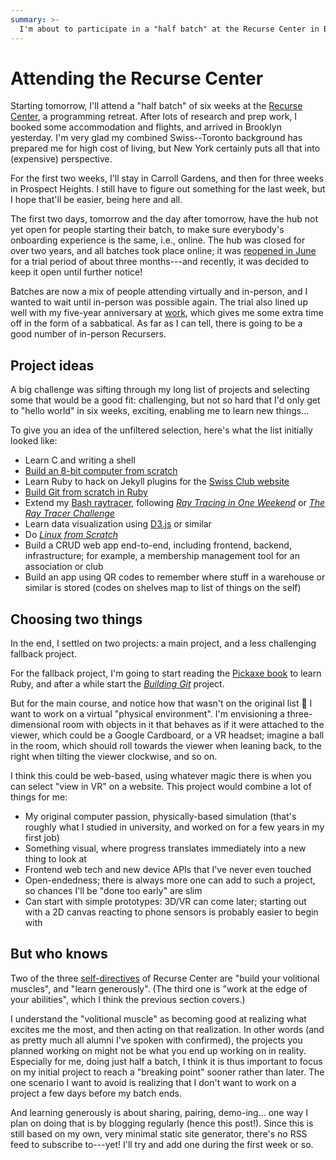```yaml
---
summary: >-
  I'm about to participate in a "half batch" at the Recurse Center in Brooklyn.
---
```


# Attending the Recurse Center

Starting tomorrow, I'll attend a "half batch" of six weeks at the [Recurse
Center][rc], a programming retreat. After lots of research and prep work, I
booked some accommodation and flights, and arrived in Brooklyn yesterday. I'm
very glad my combined Swiss--Toronto background has prepared me for high cost
of living, but New York certainly puts all that into (expensive) perspective.

For the first two weeks, I'll stay in Carroll Gardens, and then for three weeks
in Prospect Heights. I still have to figure out something for the last week,
but I hope that'll be easier, being here and all.

The first two days, tomorrow and the day after tomorrow, have the hub not yet
open for people starting their batch, to make sure everybody's onboarding
experience is the same, i.e., online. The hub was closed for over two years,
and all batches took place online; it was [reopened in June][blog] for a trial
period of about three months---and recently, it was decided to keep it open
until further notice!

Batches are now a mix of people attending virtually and in-person, and I wanted
to wait until in-person was possible again. The trial also lined up well with
my five-year anniversary at [work], which gives me some extra time off in the
form of a sabbatical. As far as I can tell, there is going to be a good number
of in-person Recursers.

[rc]: <https://www.recurse.com/>
[blog]: <https://www.recurse.com/blog/189-a-new-kind-of-retreat>
[work]: <https://www.koho.ca/>

## Project ideas

A big challenge was sifting through my long list of projects and selecting some
that would be a good fit: challenging, but not so hard that I'd only get to
"hello world" in six weeks, exciting, enabling me to learn new things...

To give you an idea of the unfiltered selection, here's what the list initially
looked like:

- Learn C and writing a shell
- [Build an 8-bit computer from scratch][8bit]
- Learn Ruby to hack on Jekyll plugins for the [Swiss Club website][sct]
- [Build Git from scratch in Ruby][buildgit]
- Extend my [Bash raytracer][bashrt], following [*Ray Tracing in One
  Weekend*][rtwknd] or [*The Ray Tracer Challenge*][rtchallenge]
- Learn data visualization using [D3.js] or similar
- Do [*Linux from Scratch*][lfs]
- Build a CRUD web app end-to-end, including frontend, backend, infrastructure;
  for example, a membership management tool for an association or club
- Build an app using QR codes to remember where stuff in a warehouse or similar
  is stored (codes on shelves map to list of things on the self)

[8bit]: <https://eater.net/8bit/>
[sct]: <https://https://swissclubtoronto.ca/>
[buildgit]: <https://shop.jcoglan.com/building-git/>
[bashrt]: <https://github.com/bewuethr/bash-raytracer>
[rtwknd]: <https://raytracing.github.io/>
[rtchallenge]: <http://raytracerchallenge.com/>
[d3.js]: <https://d3js.org/>
[lfs]: <https://www.linuxfromscratch.org/>

## Choosing two things

In the end, I settled on two projects: a main project, and a less challenging
fallback project.

For the fallback project, I'm going to start reading the [Pickaxe
book][pickaxe] to learn Ruby, and after a while start the [*Building
Git*][buildgit] project.

But for the main course, and notice how that wasn't on the original list
:grimacing: I want to work on a virtual "physical environment". I'm envisioning
a three-dimensional room with objects in it that behaves as if it were attached
to the viewer, which could be a Google Cardboard, or a VR headset; imagine a
ball in the room, which should roll towards the viewer when leaning back, to
the right when tilting the viewer clockwise, and so on.

I think this could be web-based, using whatever magic there is when you can
select "view in VR" on a website. This project would combine a lot of things
for me:

- My original computer passion, physically-based simulation (that's roughly
  what I studied in university, and worked on for a few years in my first job)
- Something visual, where progress translates immediately into a new thing to
  look at
- Frontend web tech and new device APIs that I've never even touched
- Open-endedness; there is always more one can add to such a project, so
  chances I'll be "done too early" are slim
- Can start with simple prototypes: 3D/VR can come later; starting out with a
  2D canvas reacting to phone sensors is probably easier to begin with

[pickaxe]: <https://pragprog.com/titles/ruby5/programming-ruby-3-2-5th-edition/>

## But who knows

Two of the three [self-directives] of Recurse Center are "build your volitional
muscles", and "learn generously". (The third one is "work at the edge of your
abilities", which I think the previous section covers.)

I understand the "volitional muscle" as becoming good at realizing what excites
me the most, and then acting on that realization. In other words (and as pretty
much all alumni I've spoken with confirmed), the projects you planned working
on might not be what you end up working on in reality. Especially for me, doing
just half a batch, I think it is thus important to focus on my initial project
to reach a "breaking point" sooner rather than later. The one scenario I want
to avoid is realizing that I don't want to work on a project a few days before
my batch ends.

And learning generously is about sharing, pairing, demo-ing... one way I plan
on doing that is by blogging regularly (hence this post!). Since this is still
based on my own, very minimal static site generator, there's no RSS feed to
subscribe to---yet! I'll try and add one during the first week or so.

[self-directives]: <https://www.recurse.com/self-directives>
